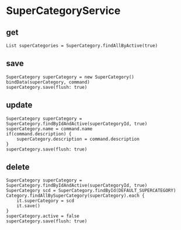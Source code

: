 # SuperCategoryService
## get
    List superCategories = SuperCategory.findAllByActive(true)
## save
    SuperCategory superCategory = new SuperCategory()
    bindData(superCategory, command)
    superCategory.save(flush: true)
## update
    SuperCategory superCategory = SuperCategory.findByIdAndActive(superCategoryId, true)
    superCategory.name = command.name
    if(command.description) {
        superCategory.description = command.description
    }
    superCategory.save(flush: true)
## delete
    SuperCategory superCategory = SuperCategory.findByIdAndActive(superCategoryId, true)
    SuperCategory scd = SuperCategory.findById(DEFAULT_SUPERCATEGORY)
    Category.findAllBySuperCategory(superCategory).each {
        it.superCategory = scd
        it.save()
    }
    superCategory.active = false
    superCategory.save(flush: true)